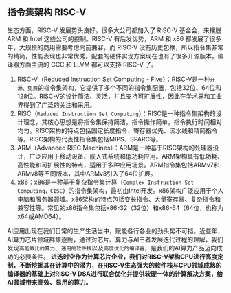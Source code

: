 ## 指令集架构 RISC-V

生态方面，RISC-V 发展势头良好。很多大公司都加入了 RISC-V 基金会，来摆脱 ARM 和 Intel 这些公司的控制。RISC-V 有后发优势，ARM 和 x86 都发展了很多年，大规模的商用需要考虑向前兼容，而 RISC-V 没有历史包袱，所以指令集非常的精简，性能表现也非常优秀。配套的硬件实现方案现在也有了很多开源版本，编译器方面主流的 GCC 和 LLVM 都可以支持 RISC-V 了。





1. RISC-V（Reduced Instruction Set Computing - Five）：RISC-V是一种`开源、免费`的指令集架构，它提供了多个不同的指令集配置，包括32位、64位和128位。RISC-V的设计简洁、灵活，并且支持可扩展性，因此在学术界和工业界得到了广泛的关注和采用。
2. RISC（`Reduced Instruction Set Computing`）：RISC是一种指令集架构的设计理念，其核心思想是将指令集保持简洁，指令操作简单，指令执行时间相对均匀。RISC架构的特点包括固定长度指令、寄存器优先、流水线和精简指令等。RISC架构的代表性指令集包括MIPS、SPARC等。
3. ARM（Advanced RISC Machines）：ARM是一种基于RISC架构的处理器设计，广泛应用于移动设备、嵌入式系统和低功耗应用。ARM架构具有低功耗、高性能和可扩展性的特点，适用于多种应用场景。ARM指令集包括ARMv7和ARMv8等不同版本，其中ARMv8引入了64位扩展。
4. x86：x86是一种基于复杂指令集计算（`Complex Instruction Set Computing，CISC`）的指令集架构，最初由Intel开发。x86架构广泛应用于个人电脑和服务器领域。x86架构的特点包括变长指令、大量寄存器、复杂指令和兼容性等。常见的x86指令集包括x86-32（32位）和x86-64（64位，也称为x64或AMD64）。







AI应用出现在我们日常的生产生活当中，赋能各行各业的劲头势不可挡。近些年，AI算力芯片领域群雄逐鹿，通过对芯片、算力与AI三者发展迭代过程的理解，我们发现`高能效比的算力`、`通用的软件栈`以及`高度优化的编译器`，是我们的AI算力产品迈向成功的必要条件。
**进迭时空作为计算芯片企业，我们对RISC-V架构CPU进行高度定制，不断挖掘其在计算中的潜力，在RISC-V生态强大的软件栈与CPU领域成熟的编译器的基础上对RISC-V DSA进行联合优化并提供软硬一体的计算解决方案，给AI领域带来高效、易用的算力。**